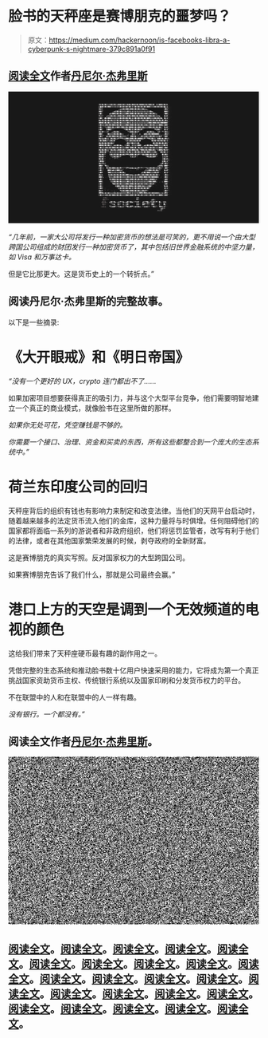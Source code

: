 # 脸书的天秤座是赛博朋克的噩梦吗？

> 原文：<https://medium.com/hackernoon/is-facebooks-libra-a-cyberpunk-s-nightmare-379c891a0f91>

## [阅读全文](https://hackernoon.com/libra-a-cyberpunk-nightmare-in-the-midst-of-crypto-spring-5543b6f6e34b)作者[丹尼尔·杰弗里斯](https://hackernoon.com/@dan.jeffries)

[![](img/870903beb7a12a6bd50d5a4d7abb8a4b.png)](https://hackernoon.com/libra-a-cyberpunk-nightmare-in-the-midst-of-crypto-spring-5543b6f6e34b)

*“几年前，一家大公司将发行一种加密货币的想法是可笑的，更不用说一个由大型跨国公司组成的财团发行一种加密货币了，其中包括旧世界金融系统的中坚力量，如 Visa 和万事达卡。*

但是它比那更大。这是货币史上的一个转折点。”

## 阅读丹尼尔·杰弗里斯的完整故事。

以下是一些摘录:

# 《大开眼戒》和《明日帝国》

*“没有一个更好的 UX，crypto 连门都出不了……*

如果加密项目想要获得真正的吸引力，并与这个大型平台竞争，他们需要明智地建立一个真正的商业模式，就像脸书在这里所做的那样。

*如果你无处可花，凭空赚钱是不够的。*

*你需要一个接口、治理、资金和买卖的东西，所有这些都整合到一个庞大的生态系统中。”*

# 荷兰东印度公司的回归

天秤座背后的组织有钱也有影响力来制定和改变法律。当他们的天网平台启动时，随着越来越多的法定货币流入他们的金库，这种力量将与时俱增。任何阻碍他们的国家都将面临一系列的游说者和非政府组织，他们将惩罚监管者，改写有利于他们的法律，或者在其他国家繁荣发展的时候，剥夺政府的全新财富。

这是赛博朋克的真实写照。反对国家权力的大型跨国公司。

如果赛博朋克告诉了我们什么，那就是公司最终会赢。”

# 港口上方的天空是调到一个无效频道的电视的颜色

这给我们带来了天秤座硬币最有趣的副作用之一。

凭借完整的生态系统和推动脸书数十亿用户快速采用的能力，它将成为第一个真正挑战国家资助货币主权、传统银行系统以及国家印刷和分发货币权力的平台。

不在联盟中的人和在联盟中的人一样有趣。

*没有银行。一个都没有。”*

## 阅读全文作者[丹尼尔·杰弗里斯](https://hackernoon.com/@dan.jeffries)。

[![](img/a56346d60ed0df433e55cf8b5530101f.png)](https://hackernoon.com/libra-a-cyberpunk-nightmare-in-the-midst-of-crypto-spring-5543b6f6e34b)

## [阅读全文](https://hackernoon.com/libra-a-cyberpunk-nightmare-in-the-midst-of-crypto-spring-5543b6f6e34b)。[阅读全文](https://hackernoon.com/libra-a-cyberpunk-nightmare-in-the-midst-of-crypto-spring-5543b6f6e34b)。[阅读全文](https://hackernoon.com/libra-a-cyberpunk-nightmare-in-the-midst-of-crypto-spring-5543b6f6e34b)。[阅读全文](https://hackernoon.com/libra-a-cyberpunk-nightmare-in-the-midst-of-crypto-spring-5543b6f6e34b)。[阅读全文](https://hackernoon.com/libra-a-cyberpunk-nightmare-in-the-midst-of-crypto-spring-5543b6f6e34b)。[阅读全文](https://hackernoon.com/libra-a-cyberpunk-nightmare-in-the-midst-of-crypto-spring-5543b6f6e34b)。[阅读全文](https://hackernoon.com/libra-a-cyberpunk-nightmare-in-the-midst-of-crypto-spring-5543b6f6e34b)。[阅读全文](https://hackernoon.com/libra-a-cyberpunk-nightmare-in-the-midst-of-crypto-spring-5543b6f6e34b)。[阅读全文](https://hackernoon.com/libra-a-cyberpunk-nightmare-in-the-midst-of-crypto-spring-5543b6f6e34b)。[阅读全文](https://hackernoon.com/libra-a-cyberpunk-nightmare-in-the-midst-of-crypto-spring-5543b6f6e34b)。[阅读全文](https://hackernoon.com/libra-a-cyberpunk-nightmare-in-the-midst-of-crypto-spring-5543b6f6e34b)。[阅读全文](https://hackernoon.com/libra-a-cyberpunk-nightmare-in-the-midst-of-crypto-spring-5543b6f6e34b)。[阅读全文](https://hackernoon.com/libra-a-cyberpunk-nightmare-in-the-midst-of-crypto-spring-5543b6f6e34b)。[阅读全文](https://hackernoon.com/libra-a-cyberpunk-nightmare-in-the-midst-of-crypto-spring-5543b6f6e34b)。[阅读全文](https://hackernoon.com/libra-a-cyberpunk-nightmare-in-the-midst-of-crypto-spring-5543b6f6e34b)。[阅读全文](https://hackernoon.com/libra-a-cyberpunk-nightmare-in-the-midst-of-crypto-spring-5543b6f6e34b)。[阅读全文](https://hackernoon.com/libra-a-cyberpunk-nightmare-in-the-midst-of-crypto-spring-5543b6f6e34b)。[阅读全文](https://hackernoon.com/libra-a-cyberpunk-nightmare-in-the-midst-of-crypto-spring-5543b6f6e34b)。[阅读全文](https://hackernoon.com/libra-a-cyberpunk-nightmare-in-the-midst-of-crypto-spring-5543b6f6e34b)。[阅读全文](https://hackernoon.com/libra-a-cyberpunk-nightmare-in-the-midst-of-crypto-spring-5543b6f6e34b)。[阅读全文](https://hackernoon.com/libra-a-cyberpunk-nightmare-in-the-midst-of-crypto-spring-5543b6f6e34b)。[阅读全文](https://hackernoon.com/libra-a-cyberpunk-nightmare-in-the-midst-of-crypto-spring-5543b6f6e34b)。[阅读全文](https://hackernoon.com/libra-a-cyberpunk-nightmare-in-the-midst-of-crypto-spring-5543b6f6e34b)。[阅读全文](https://hackernoon.com/libra-a-cyberpunk-nightmare-in-the-midst-of-crypto-spring-5543b6f6e34b)。